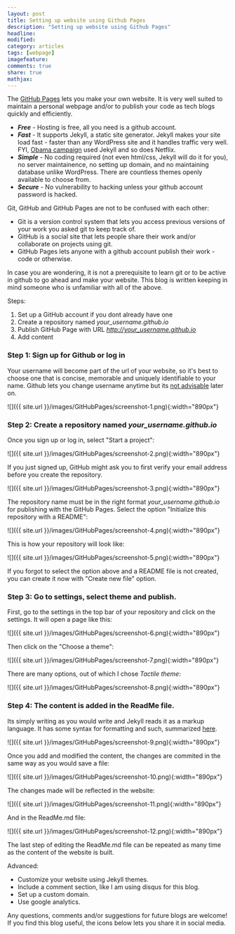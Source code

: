 ```yaml
---
layout: post
title: Setting up website using Github Pages 
description: "Setting up website using Github Pages"
headline:
modified: 
category: articles
tags: [webpage]
imagefeature: 
comments: true
share: true
mathjax:
---
```



The [GitHub Pages](https://pages.github.com/) lets you make your own website. It is very well suited to maintain a personal webpage and/or to publish your code as tech blogs quickly and efficiently.

* **_Free_** - Hosting is free, all you need is a github account.
* **_Fast_** - It supports Jekyll, a static site generator. Jekyll makes your site load fast - faster than any WordPress site and it handles traffic very well. FYI, [Obama campaign](https://contribute.ofa.us/donation/index-ovf-ec-alt-1.html) used Jekyll and so does Netflix.
* **_Simple_** - No coding required (not even html/css, Jekyll will do it for you), no server maintainence, no setting up domain, and no maintaining database unlike WordPress. There are countless themes openly available to choose from. 
* **_Secure_** - No vulnerability to hacking unless your github account password is hacked.

Git, GitHub and GitHub Pages are not to be confused with each other:
* Git is a version control system that lets you access previous versions of your work you asked git to keep track of. 
* GitHub is a social site that lets people share their work and/or collaborate on projects using git. 
* GitHub Pages lets anyone with a github account publish their work - code or otherwise. 

In case you are wondering, it is not a prerequisite to learn git or to be active in github to go ahead and make your website. This blog is written keeping in mind someone who is unfamiliar with all of the above. 

Steps:
1. Set up a GitHub account if you dont already have one
2. Create a repository named *your_username.github.io*
3. Publish GitHub Page with URL *http://your_username.github.io*
4. Add content

### Step 1: Sign up for Github or log in 
Your username will become part of the url of your website, so it's best to choose one that is concise, memorable and uniquely identifiable to your name. Github lets you change username anytime but its [not advisable](https://help.github.com/articles/what-happens-when-i-change-my-username/) later on. 

![]({{ site.url }}/images/GitHubPages/screenshot-1.png){:width="890px"}

### Step 2: Create a repository named *your_username.github.io*
Once you sign up or log in, select "Start a project":

![]({{ site.url }}/images/GitHubPages/screenshot-2.png){:width="890px"}

If you just signed up, GitHub might ask you to first verify your email address before you create the repository.

![]({{ site.url }}/images/GitHubPages/screenshot-3.png){:width="890px"}

The repository name must be in the right format *your_username.github.io* for publishing with the GitHub Pages. Select the option "Initialize this repository with a README":

![]({{ site.url }}/images/GitHubPages/screenshot-4.png){:width="890px"}

This is how your repository will look like:

![]({{ site.url }}/images/GitHubPages/screenshot-5.png){:width="890px"}
 
If you forgot to select the option above and a README file is not created, you can create it now with "Create new file" option.

### Step 3: Go to settings, select theme and publish.
First, go to the settings in the top bar of your repository and click on the settings. It will open a page like this:

![]({{ site.url }}/images/GitHubPages/screenshot-6.png){:width="890px"}

Then click on the "Choose a theme":

![]({{ site.url }}/images/GitHubPages/screenshot-7.png){:width="890px"}

There are many options, out of which I chose _Tactile theme_:

![]({{ site.url }}/images/GitHubPages/screenshot-8.png){:width="890px"}

### Step 4: The content is added in the ReadMe file. 
Its simply writing as you would write and Jekyll reads it as a markup language. It has some syntax for formatting and such, summarized [here](https://github.com/adam-p/markdown-here/wiki/Markdown-Cheatsheet).

![]({{ site.url }}/images/GitHubPages/screenshot-9.png){:width="890px"}

Once you add and modified the content, the changes are commited in the same way as you would save a file:

![]({{ site.url }}/images/GitHubPages/screenshot-10.png){:width="890px"}

The changes made will be reflected in the website:

![]({{ site.url }}/images/GitHubPages/screenshot-11.png){:width="890px"}

And in the ReadMe.md file:

![]({{ site.url }}/images/GitHubPages/screenshot-12.png){:width="890px"}

The last step of editing the ReadMe.md file can be repeated as many time as the content of the website is built.

Advanced:
* Customize your website using Jekyll themes.
* Include a comment section, like I am using disqus for this blog.
* Set up a custom domain.
* Use google analytics.

[//]: # (Some related blogs that I learnt from and find useful:)

Any questions, comments and/or suggestions for future blogs are welcome! If you find this blog useful, the icons below lets you share it in social media.
